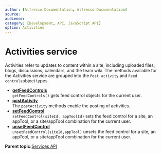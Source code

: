 ```yaml
---
author: [Alfresco Documentation, Alfresco Documentation]
source: 
audience: 
category: [Development, API, JavaScript API]
option: Activities
---
```


# Activities service

Activities refer to updates to content within a site, including uploaded files, blogs, discussions, calendars, and the team wiki. The methods available for the Activities service are grouped into the `Post activity` and `Feed controls`object types.

-   **[getFeedControls](../references/API-JS-getFeedControls.md)**  
`getFeedControls()` gets feed control objects for the current user.
-   **[postActivity](../references/API-JS-postActivity.md)**  
The `postActivity` methods enable the posting of activities.
-   **[setFeedControl](../references/API-JS-setFeedControl.md)**  
`setFeedControl(siteId, appToolId)` sets the feed control for a site, an appTool, or a site/appTool combination for the current user.
-   **[unsetFeedControl](../references/API-JS-unsetFeedControl.md)**  
`unsetFeedControl(siteId,appTool)` unsets the feed control for a site, an appTool, or a site/appTool combination for the current user.

**Parent topic:**[Services API](../references/API-JS-Services.md)

